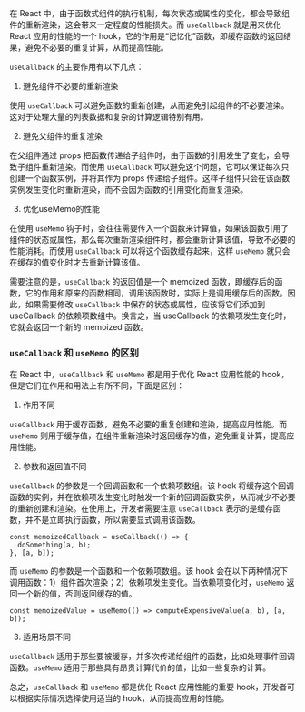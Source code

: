 在 React 中，由于函数式组件的执行机制，每次状态或属性的变化，都会导致组件的重新渲染，这会带来一定程度的性能损失。而 `useCallback` 就是用来优化 React 应用的性能的一个 hook，它的作用是“记忆化”函数，即缓存函数的返回结果，避免不必要的重复计算，从而提高性能。

`useCallback` 的主要作用有以下几点：

1. 避免组件不必要的重新渲染

使用 `useCallback` 可以避免函数的重新创建，从而避免引起组件的不必要渲染。这对于处理大量的列表数据和复杂的计算逻辑特别有用。

2. 避免父组件的重复渲染

在父组件通过 props 把函数传递给子组件时，由于函数的引用发生了变化，会导致子组件重新渲染。而使用 `useCallback` 可以避免这个问题，它可以保证每次只创建一个函数实例，并将其作为 props 传递给子组件。这样子组件只会在该函数实例发生变化时重新渲染，而不会因为函数的引用变化而重复渲染。

3. 优化useMemo的性能

在使用 `useMemo` 钩子时，会往往需要传入一个函数来计算值，如果该函数引用了组件的状态或属性，那么每次重新渲染组件时，都会重新计算该值，导致不必要的性能消耗。而使用 `useCallback` 可以将这个函数缓存起来，这样 `useMemo` 就只会在缓存的值变化时才去重新计算该值。

需要注意的是，`useCallback` 的返回值是一个 memoized 函数，即缓存后的函数，它的作用和原来的函数相同，调用该函数时，实际上是调用缓存后的函数。因此，如果需要修改 `useCallback` 中保存的状态或属性，应该将它们添加到 useCallback 的依赖项数组中。换言之，当 useCallback 的依赖项发生变化时，它就会返回一个新的 memoized 函数。


### `useCallback` 和 `useMemo` 的区别
在 React 中，`useCallback` 和 `useMemo` 都是用于优化 React 应用性能的 hook，但是它们在作用和用法上有所不同，下面是区别：

1. 作用不同

`useCallback` 用于缓存函数，避免不必要的重复创建和渲染，提高应用性能。而 `useMemo` 则用于缓存值，在组件重新渲染时返回缓存的值，避免重复计算，提高应用性能。

2. 参数和返回值不同

`useCallback` 的参数是一个回调函数和一个依赖项数组。该 hook 将缓存这个回调函数的实例，并在依赖项发生变化时触发一个新的回调函数实例，从而减少不必要的重新创建和渲染。在使用上，开发者需要注意 `useCallback` 表示的是缓存函数，并不是立即执行函数，所以需要显式调用该函数。

```
const memoizedCallback = useCallback(() => {
  doSomething(a, b);
}, [a, b]);
```

而 `useMemo` 的参数是一个函数和一个依赖项数组。该 hook 会在以下两种情况下调用函数：1）组件首次渲染；2）依赖项发生变化。当依赖项变化时，`useMemo` 返回一个新的值，否则返回缓存的值。

```
const memoizedValue = useMemo(() => computeExpensiveValue(a, b), [a, b]);
```

3. 适用场景不同

`useCallback` 适用于那些要被缓存，并多次传递给组件的函数，比如处理事件回调函数。`useMemo` 适用于那些具有昂贵计算代价的值，比如一些复杂的计算。

总之，`useCallback` 和 `useMemo` 都是优化 React 应用性能的重要 hook，开发者可以根据实际情况选择使用适当的 hook，从而提高应用的性能。
